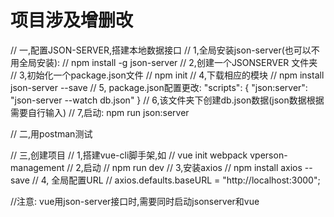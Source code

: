 # 项目涉及增删改
//  一,配置JSON-SERVER,搭建本地数据接口
//  1,全局安装json-server(也可以不用全局安装):
//     npm install -g json-server
//  2,创建一个JSONSERVER 文件夹
//  3,初始化一个package.json文件
//     npm init
//  4,下载相应的模块
//     npm install json-server --save
//  5, package.json配置更改:
    "scripts": {
      "json:server": "json-server --watch db.json"
    }
//  6,该文件夹下创建db.json数据(json数据根据需要自行输入)
//  7,启动: npm run json:server

//  二,用postman测试

//  三,创建项目
//  1,搭建vue-cli脚手架,如
//     vue init webpack vperson-management
//  2,启动
//     npm run dev
//  3,安装axios
//     npm install axios --save
//  4, 全局配置URL
//     axios.defaults.baseURL = "http://localhost:3000";



//注意: vue用json-server接口时,需要同时启动jsonserver和vue